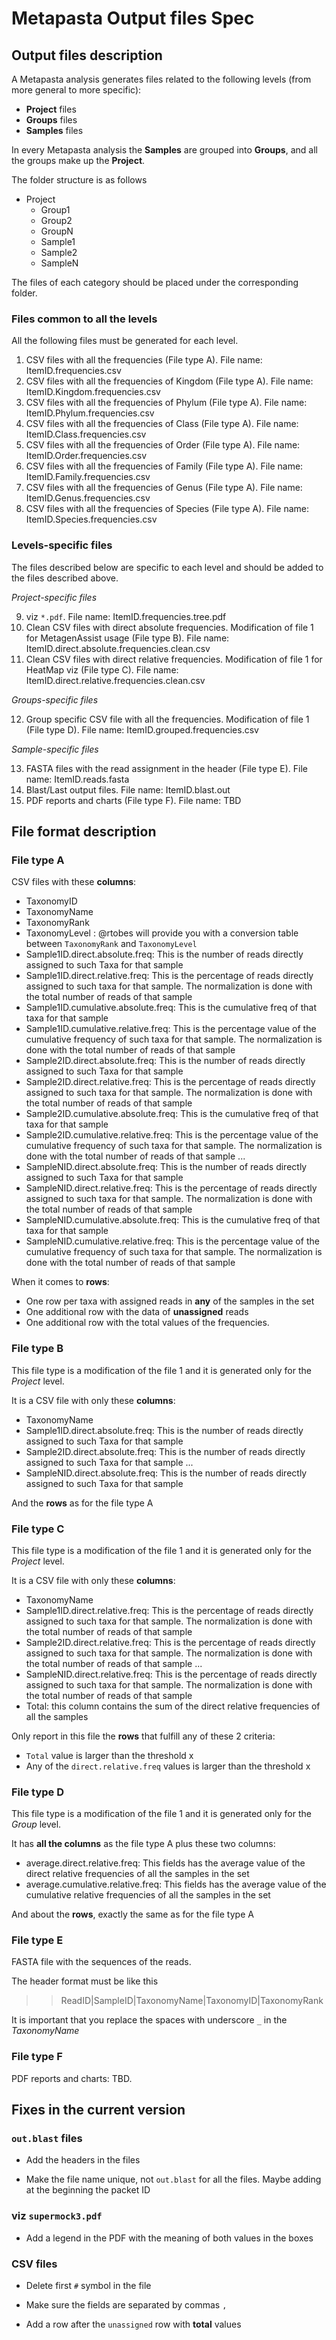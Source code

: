 # Metapasta Output files Spec

## Output files description 

A Metapasta analysis generates files related to the following levels (from more general to more specific):

- **Project** files
- **Groups** files
- **Samples** files

In every Metapasta analysis the **Samples** are grouped into **Groups**, and all the groups make up the **Project**.

The folder structure is as follows

- Project
    - Group1
    - Group2
    - GroupN
    - Sample1
    - Sample2
    - SampleN

The files of each category should be placed under the corresponding folder.


### Files common to all the levels

All the following files must be generated for each level.

1. CSV files with all the frequencies (File type A). File name: ItemID.frequencies.csv
2. CSV files with all the frequencies of Kingdom (File type A). File name: ItemID.Kingdom.frequencies.csv
3. CSV files with all the frequencies of Phylum (File type A). File name: ItemID.Phylum.frequencies.csv
4. CSV files with all the frequencies of Class (File type A). File name: ItemID.Class.frequencies.csv
5. CSV files with all the frequencies of Order (File type A). File name: ItemID.Order.frequencies.csv
6. CSV files with all the frequencies of Family (File type A). File name: ItemID.Family.frequencies.csv
7. CSV files with all the frequencies of Genus (File type A). File name: ItemID.Genus.frequencies.csv
8. CSV files with all the frequencies of Species (File type A). File name: ItemID.Species.frequencies.csv


### Levels-specific files

The files described below are specific to each level and should be added to the files described above.

_Project-specific files_

9. viz `*.pdf`. File name: ItemID.frequencies.tree.pdf
10. Clean CSV files with direct absolute frequencies. Modification of file 1 for MetagenAssist usage (File type B). File name: ItemID.direct.absolute.frequencies.clean.csv
11. Clean CSV files with direct relative frequencies. Modification of file 1 for HeatMap viz (File type C). File name: ItemID.direct.relative.frequencies.clean.csv

_Groups-specific files_

12. Group specific CSV file with all the frequencies. Modification of file 1 (File type D). File name: ItemID.grouped.frequencies.csv

_Sample-specific files_

13. FASTA files with the read assignment in the header (File type E). File name: ItemID.reads.fasta
14. Blast/Last output files. File name: ItemID.blast.out
15. PDF reports and charts (File type F). File name: TBD


## File format description

### File type A

CSV files with these **columns**:

- TaxonomyID
- TaxonomyName
- TaxonomyRank
- TaxonomyLevel : @rtobes will provide you with a conversion table between `TaxonomyRank` and `TaxonomyLevel`
- Sample1ID.direct.absolute.freq: This is the number of reads directly assigned to such Taxa for that sample
- Sample1ID.direct.relative.freq: This is the percentage of reads directly assigned to such taxa for that sample. The normalization is done with the total number of reads of that sample
- Sample1ID.cumulative.absolute.freq: This is the cumulative freq of that taxa for that sample
- Sample1ID.cumulative.relative.freq: This is the percentage value of the cumulative frequency of such taxa for that sample. The normalization is done with the total number of reads of that sample
- Sample2ID.direct.absolute.freq: This is the number of reads directly assigned to such Taxa for that sample
- Sample2ID.direct.relative.freq: This is the percentage of reads directly assigned to such taxa for that sample. The normalization is done with the total number of reads of that sample
- Sample2ID.cumulative.absolute.freq: This is the cumulative freq of that taxa for that sample
- Sample2ID.cumulative.relative.freq: This is the percentage value of the cumulative frequency of such taxa for that sample. The normalization is done with the total number of reads of that sample
...
- SampleNID.direct.absolute.freq: This is the number of reads directly assigned to such Taxa for that sample
- SampleNID.direct.relative.freq: This is the percentage of reads directly assigned to such taxa for that sample. The normalization is done with the total number of reads of that sample
- SampleNID.cumulative.absolute.freq: This is the cumulative freq of that taxa for that sample
- SampleNID.cumulative.relative.freq: This is the percentage value of the cumulative frequency of such taxa for that sample. The normalization is done with the total number of reads of that sample

When it comes to **rows**:

- One row per taxa with assigned reads in **any** of the samples in the set
- One additional row with the data of **unassigned** reads
- One additional row with the total values of the frequencies. 


### File type B

This file type is a modification of the file 1 and it is generated only for the _Project_ level.

It is a CSV file with only these **columns**:

- TaxonomyName
- Sample1ID.direct.absolute.freq: This is the number of reads directly assigned to such Taxa for that sample
- Sample2ID.direct.absolute.freq: This is the number of reads directly assigned to such Taxa for that sample
...
- SampleNID.direct.absolute.freq: This is the number of reads directly assigned to such Taxa for that sample

And the **rows** as for the file type A


### File type C

This file type is a modification of the file 1 and it is generated only for the _Project_ level.

It is a CSV file with only these **columns**:

- TaxonomyName
- Sample1ID.direct.relative.freq: This is the percentage of reads directly assigned to such taxa for that sample. The normalization is done with the total number of reads of that sample
- Sample2ID.direct.relative.freq: This is the percentage of reads directly assigned to such taxa for that sample. The normalization is done with the total number of reads of that sample
...
- SampleNID.direct.relative.freq: This is the percentage of reads directly assigned to such taxa for that sample. The normalization is done with the total number of reads of that sample
- Total: this column contains the sum of the direct relative frequencies of all the samples

Only report in this file the **rows** that fulfill any of these 2 criteria:

- `Total` value is larger than the threshold x
- Any of the `direct.relative.freq` values is larger than the threshold x

### File type D

This file type is a modification of the file 1 and it is generated only for the _Group_ level.

It has **all the columns** as the file type A plus these two columns:

- average.direct.relative.freq: This fields has the average value of the direct relative frequencies of all the samples in the set
- average.cumulative.relative.freq: This fields has the average value of the cumulative relative frequencies of all the samples in the set

And about the **rows**, exactly the same as for the file type A



### File type E

FASTA file with the sequences of the reads. 

The header format must be like this

> > ReadID|SampleID|TaxonomyName|TaxonomyID|TaxonomyRank

It is important that you replace the spaces with underscore `_` in the _TaxonomyName_

### File type F

PDF reports and charts: TBD.


## Fixes in the current version

### `out.blast` files

- Add the headers in the files

- Make the file name unique, not `out.blast` for all the files. Maybe adding at the beginning the packet ID 

### viz `supermock3.pdf`

- Add a legend in the PDF with the meaning of both values in the boxes 

### CSV files

- Delete first `#` symbol in the file

- Make sure the fields are separated by commas `,`

- Add a row after the `unassigned` row with **total** values

